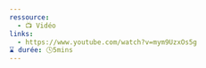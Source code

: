 ```yaml
---
ressource:
  - 📺 Vidéo
links:
  - https://www.youtube.com/watch?v=mym9UzxOs5g
⌛ durée: 🕓5mins
---
```

